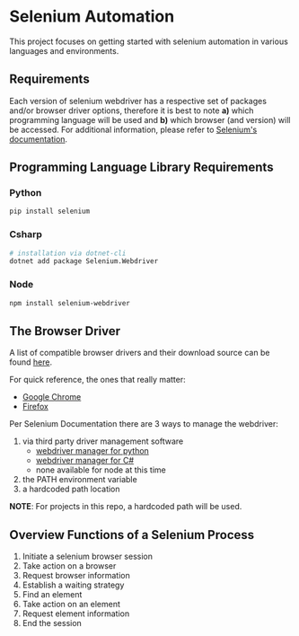 # Selenium Automation

This project focuses on getting started with selenium automation in various languages and environments.

## Requirements

Each version of selenium webdriver has a respective set of packages and/or browser driver options, therefore it is best to note __a)__ which programming language will be used and __b)__ which browser (and version) will be accessed. For additional information, please refer to [Selenium's documentation](https://www.selenium.dev/documentation/webdriver/getting_started/install_library/).

<!-- This needs review; It would be best to minimize the amount of packages and adjustments that will be required on a per-project basis by seperating each of the following into their own respective space. -->

## Programming Language Library Requirements
### __Python__

```bash
pip install selenium
```

### __Csharp__

```bash
# installation via dotnet-cli
dotnet add package Selenium.Webdriver
```

### __Node__

```bash
npm install selenium-webdriver
```

## The Browser Driver

A list of compatible browser drivers and their download source can be found [here](https://www.selenium.dev/documentation/webdriver/getting_started/install_drivers/).


For quick reference, the ones that really matter:
- [Google Chrome](https://chromedriver.chromium.org/downloads)
- [Firefox](https://github.com/mozilla/geckodriver/releases)



Per Selenium Documentation there are 3 ways to manage the webdriver:

1. via third party driver management software
    - [webdriver manager for python](https://github.com/SergeyPirogov/webdriver_manager)
    - [webdriver manager for C#](https://github.com/rosolko/WebDriverManager.Net)
    - none available for node at this time
1. the PATH environment variable
1. a hardcoded path location

__NOTE__: For projects in this repo, a hardcoded path will be used.


## Overview Functions of a Selenium Process

1. Initiate a selenium browser session
1. Take action on a browser
1. Request browser information
1. Establish a waiting strategy
1. Find an element
1. Take action on an element
1. Request element information
1. End the session